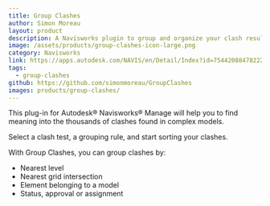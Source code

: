 ```yaml
---
title: Group Clashes
author: Simon Moreau
layout: product
description: A Navisworks plugin to group and organize your clash results.
image: /assets/products/group-clashes-icon-large.png
category: Navisworks
link: https://apps.autodesk.com/NAVIS/en/Detail/Index?id=7544208847822212204&appLang=en&os=Win64
tags:
  - group-clashes
github: https://github.com/simonmoreau/GroupClashes
images: products/group-clashes/
---
```


This plug-in for Autodesk® Navisworks® Manage will help you to find meaning into the thousands of clashes found in complex models.

Select a clash test, a grouping rule, and start sorting your clashes.

With Group Clashes, you can group clashes by:

* Nearest level
* Nearest grid intersection
* Element belonging to a model
* Status, approval or assignment

